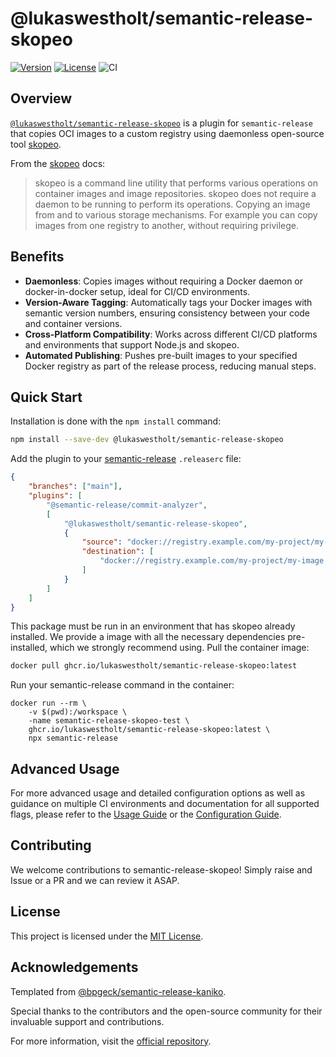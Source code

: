 # @lukaswestholt/semantic-release-skopeo

[![Version](https://img.shields.io/npm/v/@lukaswestholt/semantic-release-skopeo.svg)](https://www.npmjs.com/package/@lukaswestholt/semantic-release-skopeo)
[![License](https://img.shields.io/npm/l/@lukaswestholt/semantic-release-skopeo.svg)](https://github.com/lukaswestholt/semantic-release-skopeo/blob/main/LICENSE)
![CI](https://github.com/lukaswestholt/semantic-release-skopeo/actions/workflows/ci.yml/badge.svg)

## Overview

[`@lukaswestholt/semantic-release-skopeo`](https://www.npmjs.com/package/@lukaswestholt/semantic-release-skopeo) is a plugin for `semantic-release` that copies OCI images to a custom registry using daemonless open-source tool [skopeo](https://github.com/containers/skopeo/).

From the [skopeo](https://github.com/containers/skopeo/blob/main/README.md) docs:

> skopeo is a command line utility that performs various operations on container images and image repositories.
> skopeo does not require a daemon to be running to perform its operations.
> Copying an image from and to various storage mechanisms. For example you can copy images from one registry to another, without requiring privilege.

## Benefits

-   **Daemonless**: Copies images without requiring a Docker daemon or docker-in-docker setup, ideal for CI/CD environments.
-   **Version-Aware Tagging**: Automatically tags your Docker images with semantic version numbers, ensuring consistency between your code and container versions.
-   **Cross-Platform Compatibility**: Works across different CI/CD platforms and environments that support Node.js and skopeo.
-   **Automated Publishing**: Pushes pre-built images to your specified Docker registry as part of the release process, reducing manual steps.

## Quick Start

Installation is done with the `npm install` command:

```bash
npm install --save-dev @lukaswestholt/semantic-release-skopeo
```

Add the plugin to your [semantic-release](https://semantic-release.gitbook.io/semantic-release/usage/configuration#configuration-file) `.releaserc` file:

```json
{
    "branches": ["main"],
    "plugins": [
        "@semantic-release/commit-analyzer",
        [
            "@lukaswestholt/semantic-release-skopeo",
            {
                "source": "docker://registry.example.com/my-project/my-image:latest", 
                "destination": [
                    "docker://registry.example.com/my-project/my-image:${version}"
                ]
            }
        ]
    ]
}
```

This package must be run in an environment that has skopeo already installed. We provide a image with all the necessary dependencies pre-installed, which we strongly recommend using. Pull the container image:

```bash
docker pull ghcr.io/lukaswestholt/semantic-release-skopeo:latest
```

Run your semantic-release command in the container:

```
docker run --rm \
    -v $(pwd):/workspace \
    -name semantic-release-skopeo-test \
    ghcr.io/lukaswestholt/semantic-release-skopeo:latest \
    npx semantic-release
```

## Advanced Usage

For more advanced usage and detailed configuration options as well as guidance on multiple CI environments and documentation for all supported flags, please refer to the [Usage Guide](docs/usage.md) or the [Configuration Guide](docs/configuration.md).

## Contributing

We welcome contributions to semantic-release-skopeo! Simply raise and Issue or a PR and we can review it ASAP.

## License

This project is licensed under the [MIT License](LICENSE).

## Acknowledgements

Templated from [@bpgeck/semantic-release-kaniko](https://github.com/brendangeck/semantic-release-kaniko).

Special thanks to the contributors and the open-source community for their invaluable support and contributions.

For more information, visit the [official repository](https://github.com/lukaswestholt/semantic-release-skopeo).
